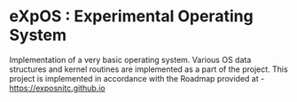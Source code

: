 # eXpOS : Experimental Operating System

Implementation of a very basic operating system. 
Various OS data structures and kernel routines are implemented as a part of the project.
This project is implemented in accordance with the Roadmap provided at - https://exposnitc.github.io
